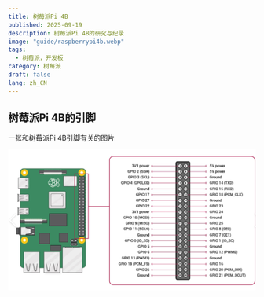 ```yaml
---
title: 树莓派Pi 4B
published: 2025-09-19
description: 树莓派Pi 4B的研究与纪录
image: "guide/raspberrypi4b.webp"
tags:
  - 树莓派，开发板
category: 树莓派
draft: false
lang: zh_CN
---
```

## 树莓派Pi 4B的引脚

一张和树莓派Pi 4B引脚有关的图片

![Image](guide/DFCE6DE0EC796BA682A4624AD2A4C3D0.png)